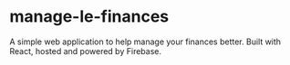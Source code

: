 # manage-le-finances
A simple web application to help manage your finances better. Built with React, hosted and powered by Firebase.
